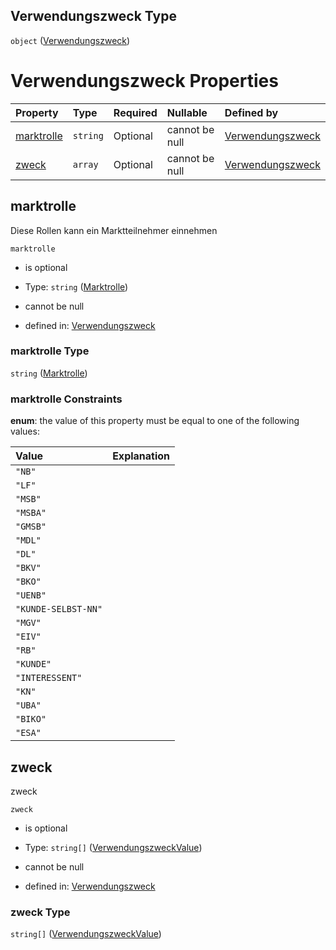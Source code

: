 ## Verwendungszweck Type

`object` ([Verwendungszweck](verwendungszweck.md))

# Verwendungszweck Properties

| Property                  | Type     | Required | Nullable       | Defined by                                                                                                                                                                                |
| :------------------------ | :------- | :------- | :------------- | :---------------------------------------------------------------------------------------------------------------------------------------------------------------------------------------- |
| [marktrolle](#marktrolle) | `string` | Optional | cannot be null | [Verwendungszweck](marktrolle.md "https://raw.githubusercontent.com/conuti-gmbh/bo4e-schema/master/schemas/v1/enum/Marktrolle.schema.json#/properties/marktrolle")                        |
| [zweck](#zweck)           | `array`  | Optional | cannot be null | [Verwendungszweck](verwendungszweck-properties-zweck.md "https://raw.githubusercontent.com/conuti-gmbh/bo4e-schema/master/schemas/v1/com/Verwendungszweck.schema.json#/properties/zweck") |

## marktrolle

Diese Rollen kann ein Marktteilnehmer einnehmen

`marktrolle`

*   is optional

*   Type: `string` ([Marktrolle](marktrolle.md))

*   cannot be null

*   defined in: [Verwendungszweck](marktrolle.md "https://raw.githubusercontent.com/conuti-gmbh/bo4e-schema/master/schemas/v1/enum/Marktrolle.schema.json#/properties/marktrolle")

### marktrolle Type

`string` ([Marktrolle](marktrolle.md))

### marktrolle Constraints

**enum**: the value of this property must be equal to one of the following values:

| Value               | Explanation |
| :------------------ | :---------- |
| `"NB"`              |             |
| `"LF"`              |             |
| `"MSB"`             |             |
| `"MSBA"`            |             |
| `"GMSB"`            |             |
| `"MDL"`             |             |
| `"DL"`              |             |
| `"BKV"`             |             |
| `"BKO"`             |             |
| `"UENB"`            |             |
| `"KUNDE-SELBST-NN"` |             |
| `"MGV"`             |             |
| `"EIV"`             |             |
| `"RB"`              |             |
| `"KUNDE"`           |             |
| `"INTERESSENT"`     |             |
| `"KN"`              |             |
| `"UBA"`             |             |
| `"BIKO"`            |             |
| `"ESA"`             |             |

## zweck

zweck

`zweck`

*   is optional

*   Type: `string[]` ([VerwendungszweckValue](verwendungszweckvalue.md))

*   cannot be null

*   defined in: [Verwendungszweck](verwendungszweck-properties-zweck.md "https://raw.githubusercontent.com/conuti-gmbh/bo4e-schema/master/schemas/v1/com/Verwendungszweck.schema.json#/properties/zweck")

### zweck Type

`string[]` ([VerwendungszweckValue](verwendungszweckvalue.md))
